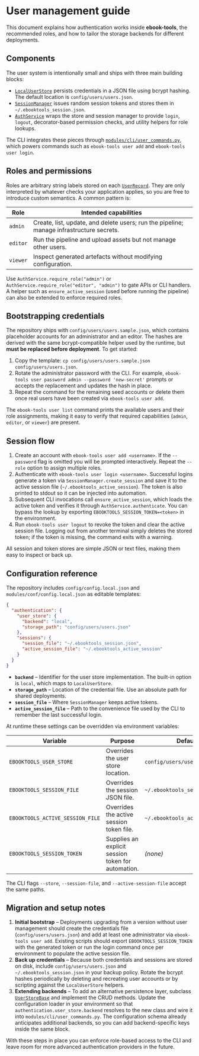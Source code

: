 # User management guide

This document explains how authentication works inside **ebook-tools**, the
recommended roles, and how to tailor the storage backends for different
deployments.

## Components

The user system is intentionally small and ships with three main building
blocks:

- [`LocalUserStore`](../modules/user_management/local_user_store.py) persists
  credentials in a JSON file using bcrypt hashing. The default location is
  `config/users/users.json`.
- [`SessionManager`](../modules/user_management/session_manager.py) issues
  random session tokens and stores them in `~/.ebooktools_session.json`.
- [`AuthService`](../modules/user_management/auth_service.py) wraps the store
  and session manager to provide `login`, `logout`, decorator-based permission
  checks, and utility helpers for role lookups.

The CLI integrates these pieces through
[`modules/cli/user_commands.py`](../modules/cli/user_commands.py), which powers
commands such as `ebook-tools user add` and `ebook-tools user login`.

## Roles and permissions

Roles are arbitrary string labels stored on each
[`UserRecord`](../modules/user_management/user_store_base.py). They are only
interpreted by whatever checks your application applies, so you are free to
introduce custom semantics. A common pattern is:

| Role    | Intended capabilities |
|---------|----------------------|
| `admin` | Create, list, update, and delete users; run the pipeline; manage infrastructure secrets. |
| `editor`| Run the pipeline and upload assets but not manage other users. |
| `viewer`| Inspect generated artefacts without modifying configuration. |

Use `AuthService.require_role("admin")` or
`AuthService.require_role("editor", "admin")` to gate APIs or CLI handlers. A
helper such as `ensure_active_session` (used before running the pipeline) can
also be extended to enforce required roles.

## Bootstrapping credentials

The repository ships with `config/users/users.sample.json`, which contains
placeholder accounts for an administrator and an editor. The hashes are derived
with the same bcrypt-compatible helper used by the runtime, but **must be
replaced before deployment**. To get started:

1. Copy the template: `cp config/users/users.sample.json config/users/users.json`.
2. Rotate the administrator password with the CLI. For example,
   `ebook-tools user password admin --password 'new-secret'` prompts or accepts
   the replacement and updates the hash in place.
3. Repeat the command for the remaining seed accounts or delete them once real
   users have been created via `ebook-tools user add`.

The `ebook-tools user list` command prints the available users and their role
assignments, making it easy to verify that required capabilities (`admin`,
`editor`, or `viewer`) are present.

## Session flow

1. Create an account with `ebook-tools user add <username>`. If the `--password`
   flag is omitted you will be prompted interactively. Repeat the `--role`
   option to assign multiple roles.
2. Authenticate with `ebook-tools user login <username>`. Successful logins
   generate a token via `SessionManager.create_session` and save it to the active
   session file (`~/.ebooktools_active_session`). The token is also printed to
   stdout so it can be injected into automation.
3. Subsequent CLI invocations call `ensure_active_session`, which loads the
   active token and verifies it through `AuthService.authenticate`. You can
   bypass the lookup by exporting `EBOOKTOOLS_SESSION_TOKEN=<token>` in the
   environment.
4. Run `ebook-tools user logout` to revoke the token and clear the active session
   file. Logging out from another terminal simply deletes the stored token; if
   the token is missing, the command exits with a warning.

All session and token stores are simple JSON or text files, making them easy to
inspect or back up.

## Configuration reference

The repository includes `config/config.local.json` and
`modules/conf/config.local.json` as editable templates:

```json
{
  "authentication": {
    "user_store": {
      "backend": "local",
      "storage_path": "config/users/users.json"
    },
    "sessions": {
      "session_file": "~/.ebooktools_session.json",
      "active_session_file": "~/.ebooktools_active_session"
    }
  }
}
```

- **`backend`** – Identifier for the user store implementation. The built-in
  option is `local`, which maps to `LocalUserStore`.
- **`storage_path`** – Location of the credential file. Use an absolute path for
  shared deployments.
- **`session_file`** – Where `SessionManager` keeps active tokens.
- **`active_session_file`** – Path to the convenience file used by the CLI to
  remember the last successful login.

At runtime these settings can be overridden via environment variables:

| Variable | Purpose | Default |
|----------|---------|---------|
| `EBOOKTOOLS_USER_STORE` | Overrides the user store location. | `config/users/users.json` |
| `EBOOKTOOLS_SESSION_FILE` | Overrides the session JSON file. | `~/.ebooktools_session.json` |
| `EBOOKTOOLS_ACTIVE_SESSION_FILE` | Overrides the active session token file. | `~/.ebooktools_active_session` |
| `EBOOKTOOLS_SESSION_TOKEN` | Supplies an explicit session token for automation. | *(none)* |

The CLI flags `--store`, `--session-file`, and `--active-session-file` accept the
same paths.

## Migration and setup notes

1. **Initial bootstrap** – Deployments upgrading from a version without user
   management should create the credentials file (`config/users/users.json`) and
   add at least one administrator via `ebook-tools user add`. Existing scripts
   should export `EBOOKTOOLS_SESSION_TOKEN` with the generated token or run the
   login command once per environment to populate the active session file.
2. **Back up credentials** – Because both credentials and sessions are stored on
   disk, include `config/users/users.json` and `~/.ebooktools_session.json` in
   your backup policy. Rotate the bcrypt hashes periodically by deleting and
   recreating user accounts or by scripting against the `LocalUserStore`
   helpers.
3. **Extending backends** – To add an alternative persistence layer, subclass
   [`UserStoreBase`](../modules/user_management/user_store_base.py) and implement
   the CRUD methods. Update the configuration loader in your environment so that
   `authentication.user_store.backend` resolves to the new class and wire it into
   `modules/cli/user_commands.py`. The configuration schema already anticipates
   additional backends, so you can add backend-specific keys inside the same
   block.

With these steps in place you can enforce role-based access to the CLI and leave
room for more advanced authentication providers in the future.
